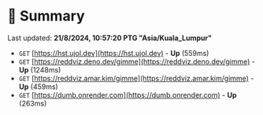 # 📖 Summary
Last updated: **21/8/2024, 10:57:20 PTG "Asia/Kuala_Lumpur"**

- `GET` [https://hst.ujol.dev](https://hst.ujol.dev) - **Up** (559ms)
- `GET` [https://reddviz.deno.dev/gimme](https://reddviz.deno.dev/gimme) - **Up** (1248ms)
- `GET` [https://reddviz.amar.kim/gimme](https://reddviz.amar.kim/gimme) - **Up** (459ms)
- `GET` [https://dumb.onrender.com](https://dumb.onrender.com) - **Up** (263ms)

